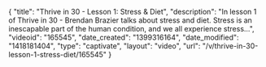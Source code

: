 {
    "title": "Thrive in 30 - Lesson 1: Stress & Diet",
    "description": "In lesson 1 of Thrive in 30 - Brendan Brazier talks about stress and diet. Stress is an inescapable part of the human condition, and we all experience stress...",
    "videoid": "165545",
    "date_created": "1399316164",
    "date_modified": "1418181404",
    "type": "captivate",
    "layout": "video",
    "url": "\/v\/thrive-in-30-lesson-1-stress-diet\/165545"
}